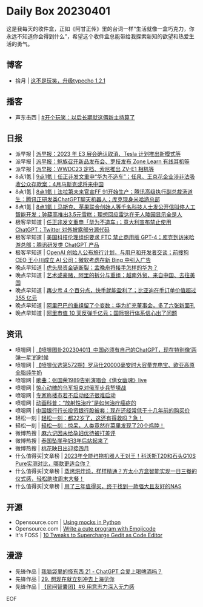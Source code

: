 # Daily Box 20230401
这是我每天的收件盒，正如《阿甘正传》里的台词一样“生活就像一盒巧克力，你永远不知道你会得到什么”，希望这个收件盒总能带给我探索新知的欲望和热爱生活的勇气。

## 博客
- 拾月 | [这不是玩笑，升级typecho 1.2.1](https://www.skyue.com/23040119.html)

## 播客
- 声东击西 | [#开个玩笑：以后长期就这俩新主持算了](http://etw.fm/2044)

## 日报
- 派早报 | [派早报：2023 年 E3 展会确认取消、Tesla 计划推出新模式等](https://sspai.com/post/79124)
- 派早报 | [派早报：魅族召开新品发布会、罗技发布 Zone Learn 有线耳机等](https://sspai.com/post/79101)
- 派早报 | [派早报：WWDC23 定档、索尼推出 ZV-E1 相机等](https://sspai.com/post/79092)
- 8点1氪 | [9点1氪丨任正非发文重申“华为不造车”；任泉、王京花企业涉非法吸收公众存款案；4月马斯克或将来中国](https://36kr.com/p/2196073676785801)
- 8点1氪 | [8点1氪丨法拉第未来官宣FF 91开始生产；腾讯高级执行副总裁汤道生：腾讯正研发类ChatGPT聊天机器人；库克现身米哈游总部](https://36kr.com/p/2194647405528966)
- 8点1氪 | [8点1氪丨马斯克、苹果联合创始人等千名科技人士发公开信叫停人工智能开发；钟薛高推出3.5元雪糕；理想回应雷达在无人陵园显示全是人](https://36kr.com/p/2193230741719168)
- 极客早知道 | [任正非发文重申「华为不造车」；意大利宣布禁止使用 ChatGPT；Twitter 对外披露部分源代码](https://www.geekpark.net/news/317042)
- 极客早知道 | [美国科技伦理组织要求 FTC 禁止商用版 GPT-4；库克到访米哈游总部；腾讯研发类 ChatGPT 产品](https://www.geekpark.net/news/316978)
- 极客早知道 | [OpenAI 创始人公布旅行计划，与用户和开发者交谈；前搜狗 CEO 王小川成立 AI 公司；微软考虑在新 Bing 中引入广告](https://www.geekpark.net/news/316904)
- 晚点早知道 | [虎头局资金链断裂；孟晚舟将接手怎样的华为？](https://www.latepost.com/news/dj_detail?id=1580)
- 晚点早知道 | [艺术或豪赌，阿里的拆分与重组；越南外贸，来自中国、去往美国](https://www.latepost.com/news/dj_detail?id=1578)
- 晚点早知道 | [再少亏 4 个百分点，快手就能盈利了；比亚迪在手订单价值超过 355 亿元](https://www.latepost.com/news/dj_detail?id=1577)
- 晚点早知道 | [阿里巴巴的重组留了个变数；华为扩充董事会，多了六张新面孔](https://www.latepost.com/news/dj_detail?id=1574)
- 晚点早知道 | [阿里市值 10 天反弹千亿元；国际银行体系信心出了问题](https://www.latepost.com/news/dj_detail?id=1570)

## 资讯
- 喷嚏网 | [【喷嚏图卦20230401】中国必须有自己的ChatGPT，现在特别像‘两弹一星’的时候](http://www.dapenti.com/blog/more.asp?name=xilei&id=170672)
- 喷嚏网 | [【喷嚏优选第572期】罗马仕20000毫安时大容量充电宝、欧亚高原全脂纯牛奶](http://www.dapenti.com/blog/more.asp?name=xilei&id=170671)
- 喷嚏网 | [歌曲：张国荣1989告别演唱会《倩女幽魂》live](http://www.dapenti.com/blog/more.asp?name=xilei&id=170670)
- 喷嚏网 | [惊心动魄的乌军坦克对俄军步兵堑壕战](http://www.dapenti.com/blog/more.asp?name=xilei&id=170667)
- 喷嚏网 | [专家称楼市若不启动经济很难启动](http://www.dapenti.com/blog/more.asp?name=xilei&id=170666)
- 喷嚏网 | [动画科普：“放射性治疗”是如何治疗癌症的](http://www.dapenti.com/blog/more.asp?name=xilei&id=170665)
- 喷嚏网 | [中国银行行长投资银行股被套：现在还经常低于十几年前的购买价](http://www.dapenti.com/blog/more.asp?name=xilei&id=170662)
- 轻松一刻 | [轻松一刻：都22岁了，这还有得救吗？急！](https://3g.163.com/news/article/I16M4QT7000181BR.html)
- 轻松一刻 | [轻松一刻：惊呆，人类竟然在菜里发现了20个鸡脖！](https://3g.163.com/news/article/I143RTFM000181BR.html)
- 微博热搜 | [麻六记因未给孕妇优待被打差评](https://s.weibo.com/weibo?q=%23麻六记因未给孕妇优待被打差评%23)
- 微博热搜 | [泰国坠崖孕妇3年后站起来了](https://s.weibo.com/weibo?q=%23泰国坠崖孕妇3年后站起来了%23)
- 微博热搜 | [桃花映日出迎接四月](https://s.weibo.com/weibo?q=%23桃花映日出迎接四月%23)
- 什么值得买|文章榜 | [2023年全能扫拖机器人王对王！科沃斯T20和石头G10S Pure实测对比，哪款更适合你？](https://post.smzdm.com/p/axzkkw32/)
- 什么值得买|文章榜 | [蒸烤烘炸炖，样样精通？方太小方盒智能实现一日三餐的仪式感，轻松助攻周末大餐！](https://post.smzdm.com/p/ad98vw8x/)
- 什么值得买|文章榜 | [用了三年值得买，终于找到一款强大且友好的NAS](https://post.smzdm.com/p/a8xmr0m7/)

## 开源
- Opensource.com | [Using mocks in Python](https://opensource.com/article/23/4/using-mocks-python)
- Opensource.com | [Write a cute program with Emojicode](https://opensource.com/article/23/4/emojicode)
- It's FOSS | [10 Tweaks to Supercharge Gedit as Code Editor](https://itsfoss.com/gedit-tweaks/)

## 漫游
- 先锋作品 | [我脑袋里的怪东西 21 - ChatGPT 会爱上喝啤酒吗？](https://open.zhubai.wiki/a/l/t/z/pl/somethinginmybrain/2253943818565013504)
- 先锋作品 | [29. 想现在就立刻冲去上海见你](https://open.zhubai.wiki/a/l/t/z/pl/dengkele/2253885891980386304)
- 先锋作品 | [【民间智囊团】#6 用意志力深入无力感](https://open.zhubai.wiki/a/l/t/z/pl/tunan/2253865027129917440)

EOF